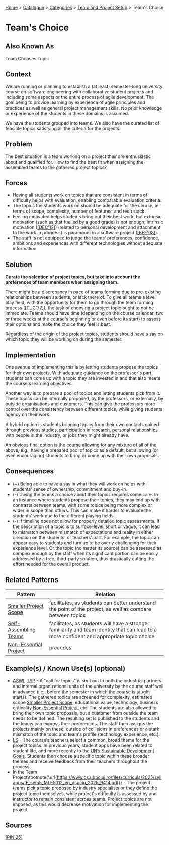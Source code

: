 [Home](../README.md) > [Catalogue](../Patterns_catalogue.md) > [Categories](categories/categories.md) > [Team and Project Setup](categories/Team_and_Project_Setup.md) > Team's Choice

# Team's Choice

## Also Known As

Team Chooses Topic

## Context

We are running or planning to establish a (at least) semester-long university course on software engineering with collaborative student projects and including some aspects or the entire process of agile development. The goal being to provide learning by experience of agile principles and practices as well as general project management skills. No prior knowledge or experience of the students in these domains is assumed.

We have the students grouped into teams. We also have the curated list of feasible topics satisfying all the criteria for the projects.

## Problem

The best situation is a team working on a project their are enthusiastic about and qualified for. How to find the best fit when assigning the assembled teams to the gathered project topics?

## Forces

 - Having all students work on topics that are consistent in terms of difficulty helps with evaluation, enabling comparable evaluation criteria.
 - The topics the students work on should be adequate for the course, in terms of scope, complexity, number of features, and tech stack.
 - Feeling motivated helps students bring out their best work, but extrinsic motivation (such as that fuelled by a good grade) is not enough; intrinsic motivation ([[DEC'12]](../References.md)) (related to personal development and attachment to the work in progress) is paramount in a software project ([[BEE'08]](../References.md)).
 - The staff is not equipped to judge the teams' preferences, confidence, ambitions and experiences with different technologies without adequate information

## Solution

**Curate the selection of project topics, but take into account the preferences of team members when assigning them.**

There might be a discrepancy in pace of teams forming due to pre-existing relationships between students, or lack there of. To give all teams a level play field, with the opportunity for them to go through the team forming process ([[TUC'77]](../References.md)), the task of choosing a project topic ought to not be immediate. Teams should have time (depending on the course calendar, two or three weeks at the course's beginning or even before its start) to assess their options and make the choice they feel is best.

Regardless of the origin of the project topics, students should have a say on which topic they will be working on during the semester.

## Implementation

One avenue of implementing this is by letting students propose the topics for their own projects. With adequate guidance on the professor's part, students can come up with a topic they are invested in and that also meets the course's learning objectives.

Another way is to prepare a pool of topics and letting students pick from it. These topics can be internally proposed, by the professors, or externally, by outside organisations and customers. This can give the professors more control over the consistency between different topics, while giving students agency on their work.

A hybrid option is students bringing topics from their own contacts gained through previous studies, participation in research, personal relationships with people in the industry, or jobs they might already have.

An obvious final option is the course allowing for any mixture of all of the above, e.g., having a prepared pool of topics as a default, but allowing (or even encouraging) students to bring or come up with their own proposals. 

## Consequences

 - (+) Being able to have a say in what they will work on helps with students' sense of ownership, commitment and buy-in.
 - (-) Giving the teams a choice about their topics requires some care. In an instance where students propose their topics, they may end up with contrasts between teams, with some topics being more complex or wider in scope than others. This can make it harder to evaluate the students' work due to the different playing fields.
 - (-) If timeline does not allow for properly detailed topic assessments. If the description of a topic is to surface-level, short or vague, it can lead to mismatch between mismatch of expectations and reality in either direction on the students' or teachers' part. For example, the topic can appear easy to students and turn up to be overly challenging for their experience level. Or the topic (no matter its source) can be assessed as complex enough by the staff when its significant portion can be easily addressed by a free, third-party solution, thus drastically cutting the effort needed for the overall product.

## Related Patterns

|Pattern  | Relation |
|--|--|
|[Smaller Project Scope](Smaller_Project_Scope.md)|facilitates, as students can better understand the point of the project, as well as compare between topics|
|[Self-Assembling Teams](Self-Assembling_Teams.md)|facilitates, as students will have a stronger familiarity and team identity that can lead to a more confident and appropriate topic choice|
|[Non-Essential Project](Non-Essential_Project.md)|precedes|
 
## Example(s) / Known Use(s) (optional)

 - [ASWI](https://portal.zcu.cz/portal/studium/prohlizeni.html?pc_pagenavigationalstate=AAAAAQAGNjY0ODM5EwEAAAABAAhzdGF0ZUtleQAAAAEAFC05MjIzMzcyMDM2ODU0NzY3NTM1AAAAAA**#prohlizeniSearchResult), [TSP](https://portal.zcu.cz/portal/studium/prohlizeni.html?pc_pagenavigationalstate=AAAAAQAGNjY0ODM5EwEAAAABAAhzdGF0ZUtleQAAAAEAFC05MjIzMzcyMDM2ODU0NzY3NTMzAAAAAA**#prohlizeniSearchResult) - A "call for topics" is sent out to both the industrial partners and internal organizational units of the university by the course staff well in advance (i.e., before the semester in which the course is taught starts). The gathered topics are screened for complexity, estimated scope [Smaller Project Scope](Smaller_Project_Scope.md), educational value, technology, business criticality [Non-Essential Project](Non-Essential_Project.md), etc. The students are also allowed to bring their own topic proposals, but a customer from outside the team needs to be defined. The resulting set is published to the students and the teams can express their preferences. The staff then assigns the projects mainly on these, outside of collisions in preferences or a stark mismatch of the topic and team's profile (technology experience, etc.). 
 - [ES](https://sigarra.up.pt/feup/en/UCURR_GERAL.FICHA_UC_VIEW?pv_ocorrencia_id=541882) - The course’s teachers select a common, broad theme for the project topics. In previous years, student apps have been related to student life, and more recently to the [UN’s Sustainable Development Goals](https://sdgs.un.org/goals). Students then choose a specific topic within these broader themes and receive feedback from their teachers throughout the process.
 - In the Team Project\footnote{\url{https://www.cs.ubbcluj.ro/files/curricula/2025/syllabus/IE_sem5_MLE5012_en_dsuciu_2025_9414.pdf}} - The project teams pick a topic proposed by industry specialists or they define the project topic themselves, while project's difficulty is assessed by and instructor to remain consistent across teams. Project topics are not imposed, as this would decrease motivation for implementing the project.

## Sources

[[PIN'25]](../References.md)
